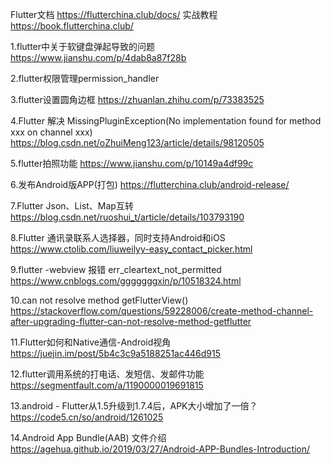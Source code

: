 Flutter文档
https://flutterchina.club/docs/
实战教程
https://book.flutterchina.club/

1.flutter中关于软键盘弹起导致的问题
https://www.jianshu.com/p/4dab8a87f28b

2.flutter权限管理permission_handler

3.flutter设置圆角边框
https://zhuanlan.zhihu.com/p/73383525

4.Flutter 解决 MissingPluginException(No implementation found for method xxx on channel xxx)
https://blog.csdn.net/oZhuiMeng123/article/details/98120505

5.flutter拍照功能
https://www.jianshu.com/p/10149a4df99c

6.发布Android版APP(打包)
https://flutterchina.club/android-release/

7.Flutter Json、List、Map互转
https://blog.csdn.net/ruoshui_t/article/details/103793190

8.Flutter 通讯录联系人选择器，同时支持Android和iOS
https://www.ctolib.com/liuweilyy-easy_contact_picker.html

9.flutter -webview 报错 err_cleartext_not_permitted
https://www.cnblogs.com/gggggggxin/p/10518324.html

10.can not resolve method getFlutterView()
https://stackoverflow.com/questions/59228006/create-method-channel-after-upgrading-flutter-can-not-resolve-method-getflutter

11.Flutter如何和Native通信-Android视角
https://juejin.im/post/5b4c3c9a5188251ac446d915

12.flutter调用系统的打电话、发短信、发邮件功能
https://segmentfault.com/a/1190000019691815

13.android - Flutter从1.5升级到1.7.4后，APK大小增加了一倍？
https://code5.cn/so/android/1261025

14.Android App Bundle(AAB) 文件介绍
https://agehua.github.io/2019/03/27/Android-APP-Bundles-Introduction/


                  
                 
